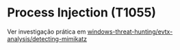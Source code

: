 # Process Injection (T1055)

Ver investigação prática em [windows-threat-hunting/evtx-analysis/detecting-mimikatz](https://github.com/teu-usuario/windows-threat-hunting/tree/main/evtx-analysis/detecting-mimikatz)
